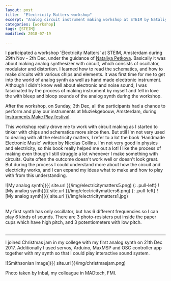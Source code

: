 ```yaml
---
layout: post
title:  "Electricity Matters workshop"
excerpt: "Analog circuit instrument making workshop at STEIM by Nataliya Petkova"
categories: [workshop]
tags: [STEIM]
modified: 2018-07-19

---
```


I participated a workshop 'Electricity Matters' at STEIM, Amsterdam during 29th Nov - 2th Dec, under the guidance of [Nataliya Petkova](http://www.nataliyapetkova.com/). Basically it was about making analog synthesizer with circuit, which consists of oscillator, modulator and distortion. I learned how to read the schematics, and how to make circuits with various chips and elements.
It was first time for me to get into the world of analog synth as well as hand made electronic instrument. Although I didn't know well about electronic and noise sound, I was fascinated by the process of making instrument by myself and fell in love the with bleep and bloop sounds of the analog synth during the workshop.

After the workshop, on Sunday, 3th Dec, all the participants had a chance to perform and play our instruments at Muziekgebouw, Amsterdam, during [Instruments Make Play festival](https://instrumentsmakeplay.nl/festival/).

This workshop really drove me to work with circuit making as I started to tinker with chips and schematics more since then. But still I'm not very used to dealing with all the electricity matters, I refer to a lot the book 'Handmade Electronic Music' written by Nicolas Collins. I'm not very good in physics and electricity, so this book really helped me out a lot!
I like the process of making even though I still struggle a lot whenever I make something with circuits. Quite often the outcome doesn't work well or doesn't look great. But during the process I could understand more about how the circuit and electricity works, and I can expand my ideas what to make and how to play with from this understanding.

![My analog synth]({{ site.url }}/img/electricitymatters5.png)
{: .pull-left}
![My analog synth]({{ site.url }}/img/electricitymatters6.png)
{: .pull-left}
![My analog synth]({{ site.url }}/img/electricitymatters1.jpg)

<br>
My first synth has only oscillator, but has 6 different frequencies so I can play 6 kinds of sounds. There are 3 photo-resisters put inside the paper cups which have high pitch, and 3 potentiometers with low pitch.
<br><br>

<hr>

I joined Christmas jam in my college with my first analog synth on 21th Dec 2017. Additionally I used servos, Arduino, MaxMSP and OSC controller app together with my synth so that I could play interactive sound system.

![Smithsonian Image]({{ site.url }}/img/christmasjam.png)

Photo taken by Inbal, my colleague in MADtech, FMI.

<br><br>
